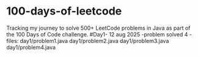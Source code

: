 # 100-days-of-leetcode
Tracking my journey to solve 500+ LeetCode problems in Java as part of the 100 Days of Code challenge.
#Day1- 12 aug 2025
-problem solved 4
-files:
day1/problem1.java
day1/problem2.java
day1/problem3.java
day1/problem4.java
